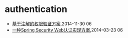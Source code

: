 # authentication
* [基于注解的权限验证方案](/2014/2014-11-30-annotation-auth),2014-11-30 06
* [一种Spring Security Web认证实现方案](/2014/2014-03-23-spring-security-web-auth-plan),2014-03-23 06
